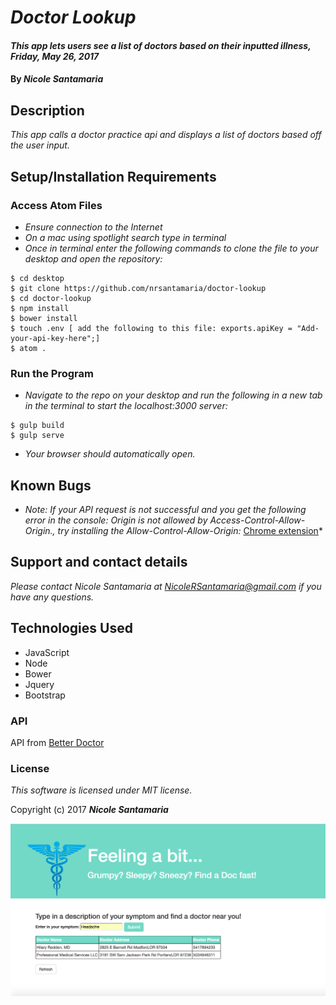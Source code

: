 # _Doctor Lookup_

#### _This app lets users see a list of doctors based on their inputted illness, Friday, May 26, 2017_

#### By _**Nicole Santamaria**_

## Description

_This app calls a doctor practice api and displays a list of doctors based off the user input._

## Setup/Installation Requirements

### Access Atom Files

* _Ensure connection to the Internet_
* _On a mac using spotlight search type in terminal_
* _Once in terminal enter the following commands to clone the file to your desktop and open the repository:_
```
$ cd desktop
$ git clone https://github.com/nrsantamaria/doctor-lookup
$ cd doctor-lookup
$ npm install
$ bower install
$ touch .env [ add the following to this file: exports.apiKey = "Add-your-api-key-here";]
$ atom .
```

### Run the Program
* _Navigate to the repo on your desktop and run the following in a new tab in the terminal to start the localhost:3000 server:_

```
$ gulp build
$ gulp serve
```
* _Your browser should automatically open._

## Known Bugs

* _Note: If your API request is not successful and you get the following error in the console: Origin is not allowed by Access-Control-Allow-Origin., try installing the Allow-Control-Allow-Origin:_ [Chrome extension](https://chrome.google.com/webstore/detail/allow-control-allow-origi/nlfbmbojpeacfghkpbjhddihlkkiljbi?hl=en)*

## Support and contact details

_Please contact Nicole Santamaria at NicoleRSantamaria@gmail.com if you have any questions._

## Technologies Used

* JavaScript
* Node
* Bower
* Jquery
* Bootstrap

### API

API from [Better Doctor](https://developer.betterdoctor.com/)

### License

*This software is licensed under MIT license.*

Copyright (c) 2017 **_Nicole Santamaria_**

![Home page](/img/homepage-screenshot.png)
